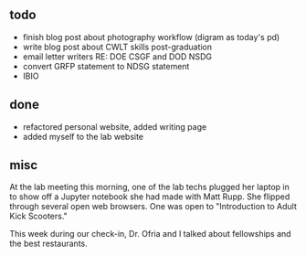 ## todo

* finish blog post about photography workflow (digram as today's pd)
* write blog post about CWLT skills post-graduation
* email letter writers RE: DOE CSGF and DOD NSDG
* convert GRFP statement to NDSG statement
* IBIO

## done

* refactored personal website, added writing page
* added myself to the lab website

## misc

At the lab meeting this morning, one of the lab techs plugged her laptop in to show off a Jupyter notebook she had made with Matt Rupp.
She flipped through several open web browsers.
One was open to "Introduction to Adult Kick Scooters."

This week during our check-in, Dr. Ofria and I talked about fellowships and the best restaurants.
